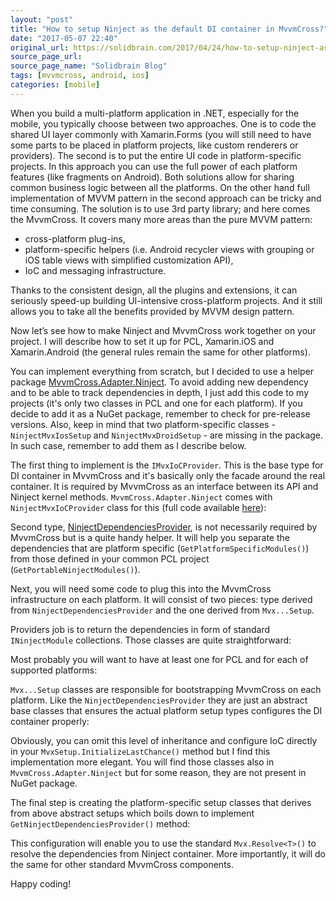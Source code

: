 ```yaml
---
layout: "post"
title: "How to setup Ninject as the default DI container in MvvmCross?"
date: "2017-05-07 22:40"
original_url: https://solidbrain.com/2017/04/24/how-to-setup-ninject-as-the-default-di-container-in-mvvmcross/
source_page_url:
source_page_name: "Solidbrain Blog"
tags: [mvvmcross, android, ios]
categories: [mobile]
---
```


When you build a multi-platform application in .NET, especially for the mobile, you typically choose between two approaches. One is to code the shared UI layer commonly with Xamarin.Forms (you will still need to have some parts to be placed in platform projects, like custom renderers or providers). The second is to put the entire UI code in platform-specific projects. In this approach you can use the full power of each platform features (like fragments on Android). Both solutions allow for sharing common business logic between all the platforms. On the other hand full implementation of MVVM pattern in the second approach can be tricky and time consuming. The solution is to use 3rd party library; and here comes the MvvmCross. It covers many more areas than the pure MVVM pattern:

* cross-platform plug-ins,
* platform-specific helpers (i.e. Android recycler views with grouping or iOS table views with simplified customization API),
* IoC and messaging infrastructure.

Thanks to the consistent design, all the plugins and extensions, it can seriously speed-up building UI-intensive cross-platform projects. And it still allows you to take all the benefits provided by MVVM design pattern.

Now let’s see how to make Ninject and MvvmCross work together on your project.<!-- more --> I will describe how to set it up for PCL, Xamarin.iOS and Xamarin.Android (the general rules remain the same for other platforms).

You can implement everything from scratch, but I decided to use a helper package [MvvmCross.Adapter.Ninject](https://github.com/thefex/MvvmCross.Adapter.Ninject). To avoid adding new dependency and to be able to track dependencies in depth, I just add this code to my projects (it's only two classes in PCL and one for each platform). If you decide to add it as a NuGet package, remember to check for pre-release versions. Also, keep in mind that two platform-specific classes - `NinjectMvxIosSetup` and `NinjectMvxDroidSetup` - are missing in the package. In such case, remember to add them as I describe below.

The first thing to implement is the `IMvxIoCProvider`. This is the base type for DI container in MvvmCross and it's basically only the facade around the real container. It is required by MvvmCross as an interface between its API and Ninject kernel methods. `MvvmCross.Adapter.Ninject` comes with `NinjectMvxIoCProvider` class for this (full code available [here](https://github.com/thefex/MvvmCross.Adapter.Ninject/blob/master/MvvmCross.Adapter.Ninject/MvvmCross.Adapter.Ninject/NinjectMvxIoCProvider.cs)):

<script src="https://gist.github.com/mmierzwa/ed238f05efdce03a528afd74137b105e.js"></script>

Second type, [NinjectDependenciesProvider](https://github.com/thefex/MvvmCross.Adapter.Ninject/blob/master/MvvmCross.Adapter.Ninject/MvvmCross.Adapter.Ninject/NinjectDependenciesProvider.cs), is not necessarily required by MvvmCross but is a quite handy helper. It will help you separate the dependencies that are platform specific (`GetPlatformSpecificModules()`) from those defined in your common PCL project (`GetPortableNinjectModules()`).

<script src="https://gist.github.com/mmierzwa/7ff53a9bd99eeff09cf5e71db568c3ba.js"></script>

Next, you will need some code to plug this into the MvvmCross infrastructure on each platform. It will consist of two pieces: type derived from `NinjectDependenciesProvider` and the one derived from `Mvx...Setup`.

Providers job is to return the dependencies in form of standard `INinjectModule` collections. Those classes are quite straightforward:

<script src="https://gist.github.com/mmierzwa/d036f5096e481766163a8eb954f1c5eb.js"></script>

<script src="https://gist.github.com/mmierzwa/cf6a2c294c90310a54a5c1896ed5ebce.js"></script>

Most probably you will want to have at least one for PCL and for each of supported platforms:

<script src="https://gist.github.com/mmierzwa/8419729c70faa71d2c6dec47fa3a1e4e.js"></script>

`Mvx...Setup` classes are responsible for bootstrapping MvvmCross on each platform. Like the `NinjectDependenciesProvider` they are just an abstract base classes that ensures the actual platform setup types configures the DI container properly:

<script src="https://gist.github.com/mmierzwa/8ac3f9f9dd3ab8f361d28455e72f19ab.js"></script>

<script src="https://gist.github.com/mmierzwa/aad2a814ebeb0e22fb47cdb22ef2b154.js"></script>

Obviously, you can omit this level of inheritance and configure IoC directly in your `MvxSetup.InitializeLastChance()` method but I find this implementation more elegant. You will find those classes also in `MvvmCross.Adapter.Ninject` but for some reason, they are not present in NuGet package.

The final step is creating the platform-specific setup classes that derives from above abstract setups which boils down to implement `GetNinjectDependenciesProvider()` method:

<script src="https://gist.github.com/mmierzwa/dd8bc4270d32106b6f7edfa753b2bf69.js"></script>

<script src="https://gist.github.com/mmierzwa/6b098358de9e88d1d30b682f67217738.js"></script>

This configuration will enable you to use the standard `Mvx.Resolve<T>()` to resolve the dependencies from Ninject container. More importantly, it will do the same for other standard MvvmCross components.

Happy coding!
